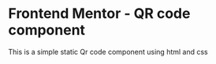 # Frontend Mentor - QR code component
 This is a simple static Qr code component using html and css
